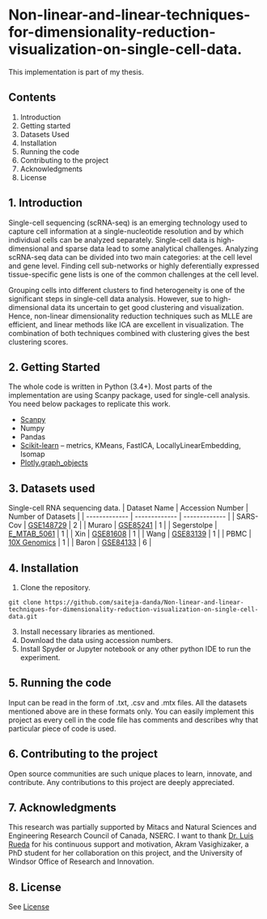 # Non-linear-and-linear-techniques-for-dimensionality-reduction-visualization-on-single-cell-data.
This implementation is part of my thesis.

## Contents
1. Introduction
2. Getting started
3. Datasets Used
4. Installation
5. Running the code
6. Contributing to the project
7. Acknowledgments
8. License

## 1. Introduction
Single-cell sequencing (scRNA-seq) is an emerging technology used to capture cell information at a single-nucleotide resolution and by which individual cells can be analyzed separately. Single-cell data is high-dimensional and sparse data lead to some analytical challenges. Analyzing scRNA-seq data can be divided into two main categories: at the cell level and gene level. Finding cell sub-networks or highly deferentially expressed tissue-specific gene lists is one of the common challenges at the cell level.

Grouping cells into different clusters to find heterogeneity is one of the significant steps in single-cell data analysis. However, sue to high-dimensional data its uncertain to get good clustering and visualization. Hence, non-linear dimensionality reduction techniques such as MLLE are efficient, and linear methods like ICA are excellent in visualization. The combination of both techniques combined with clustering gives the best clustering scores. 

## 2. Getting Started
The whole code is written in Python (3.4+).
Most parts of the implementation are using Scanpy package, used for single-cell analysis.
You need below packages to replicate this work.
- [Scanpy](https://scanpy.readthedocs.io/en/stable/)
- Numpy
- Pandas
- [Scikit-learn](https://scikit-learn.org/stable/) – metrics, KMeans, FastICA, LocallyLinearEmbedding, Isomap
- [Plotly.graph_objects](https://plotly.com/python/graph-objects/) 

## 3. Datasets used
Single-cell RNA sequencing data.
| Dataset Name  | Accession Number | Number of Datasets |
| ------------- | ------------- | ------------- |
| SARS-Cov  | [GSE148729](https://www.ncbi.nlm.nih.gov/geo/query/acc.cgi?acc=GSE148729)  | 2 |
| Muraro  | [GSE85241](https://ftp.ncbi.nlm.nih.gov/geo/series/GSE85nnn/GSE85241/suppl/GSE85241_cellsystems_dataset_4donors_updated.csv.gz)  | 1 |
| Segerstolpe  | [E_MTAB_5061](https://www.ebi.ac.uk/arrayexpress/files/E-MTAB-5061/E-MTAB-5061.sdrf.txt)  | 1 |
| Xin  | [GSE81608](https://ftp.ncbi.nlm.nih.gov/geo/series/GSE81nnn/GSE81608/suppl/GSE81608_human_islets_rpkm.txt.gz)  | 1 |
| Wang  | [GSE83139](https://ftp.ncbi.nlm.nih.gov/geo/series/GSE83nnn/GSE83139/suppl/GSE83139_tbx-v-f-norm-ntv-cpms.csv.gz)  | 1 |
| PBMC  | [10X Genomics](http://cf.10xgenomics.com/samples/cell-exp/1.1.0/pbmc3k/pbmc3k_filtered_gene_bc_matrices.tar.gz)  | 1 |
| Baron  | [GSE84133](https://www.ncbi.nlm.nih.gov/geo/query/acc.cgi?acc=GSE84133)  | 6 |

## 4. Installation
1.	Clone the repository.
```
git clone https://github.com/saiteja-danda/Non-linear-and-linear-techniques-for-dimensionality-reduction-visualization-on-single-cell-data.git
```
3.	Install necessary libraries as mentioned.
4.	Download the data using accession numbers.
5.	Install Spyder or Jupyter notebook or any other python IDE to run the experiment.

## 5. Running the code
Input can be read in the form of .txt, .csv and .mtx files. All the datasets mentioned above are in these formats only.
You can easily implement this project as every cell in the code file has comments and describes why that particular piece of code is used.

## 6. Contributing to the project
Open source communities are such unique places to learn, innovate, and contribute. Any contributions to this project are deeply appreciated.

## 7. Acknowledgments
This research was partially supported by Mitacs and Natural Sciences and Engineering Research Council of Canada, NSERC. I want to thank [Dr. Luis Rueda](https://luisrueda.myweb.cs.uwindsor.ca/) for his continuous support and motivation, Akram Vasighizaker, a PhD student for her collaboration on this project, and the University of Windsor Office of Research and Innovation.

## 8. License
  See [License](https://github.com/saiteja-danda/Non-linear-and-linear-techniques-for-dimensionality-reduction-visualization-on-single-cell-data./blob/main/LICENSE)
